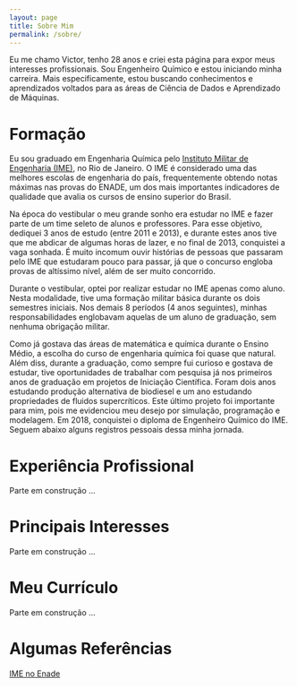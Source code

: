 ```yaml
---
layout: page
title: Sobre Mim
permalink: /sobre/
---
```


Eu me chamo Victor, tenho 28 anos e criei esta página para expor meus interesses profissionais. Sou Engenheiro Químico e estou iniciando minha carreira. Mais especificamente, estou buscando conhecimentos e aprendizados voltados para as áreas de Ciência de Dados e Aprendizado de Máquinas.

# Formação

Eu sou graduado em Engenharia Química pelo [Instituto Militar de Engenharia (IME)](http://www.ime.eb.mil.br/pt/), no Rio de Janeiro. O IME é considerado uma das melhores escolas de engenharia do país, frequentemente obtendo notas máximas nas provas do ENADE, um dos mais importantes indicadores de qualidade que avalia os cursos de ensino superior do Brasil.

Na época do vestibular o meu grande sonho era estudar no IME e fazer parte de um time seleto de alunos e professores. Para esse objetivo, dediquei 3 anos de estudo (entre 2011 e 2013), e durante estes anos tive que me abdicar de algumas horas de lazer, e no final de 2013, conquistei a vaga sonhada. É muito incomum ouvir histórias de pessoas que passaram pelo IME que estudaram pouco para passar, já que o concurso engloba provas de altíssimo nível, além de ser muito concorrido.

Durante o vestibular, optei por realizar estudar no IME apenas como aluno. Nesta modalidade, tive uma formação militar básica durante os dois semestres iniciais. Nos demais 8 períodos (4 anos seguintes), minhas responsabilidades englobavam aquelas de um aluno de graduação, sem nenhuma obrigação militar. 

Como já gostava das áreas de matemática e química durante o Ensino Médio, a escolha do curso de engenharia química foi quase que natural. Além diss, durante a graduação, como sempre fui curioso e gostava de estudar, tive oportunidades de trabalhar com pesquisa já nos primeiros anos de graduação em projetos de Iniciação Científica. Foram dois anos estudando produção alternativa de biodiesel e um ano estudando propriedades de fluidos supercríticos. Este último projeto foi importante para mim, pois me evidenciou meu desejo por simulação, programação e modelagem. Em 2018, conquistei o diploma de Engenheiro Químico do IME. Seguem abaixo alguns registros pessoais dessa minha jornada.

# Experiência Profissional

Parte em construção ...

# Principais Interesses

Parte em construção ...

# Meu Currículo

Parte em construção ...

# Algumas Referências

[IME no Enade](http://www.decex.eb.mil.br/progmecenas/57-noticias/302-ime-no-enade)